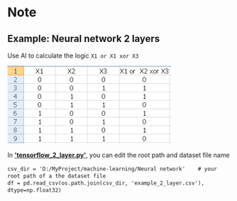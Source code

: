 # Note

## Example: Neural network 2 layers

Use AI to calculate the logic `X1 or X1 xor X3`

![dataset_logic.PNG](images/dataset_logic.PNG)

In [__'tensorflow_2_layer.py'__](tensorflow_2_layer.py), you can edit the root path and dataset file name

```
csv_dir = 'D:/MyProject/machine-learning/Neural network' 	# your root path of a the dataset file		
df = pd.read_csv(os.path.join(csv_dir, 'example_2_layer.csv'), dtype=np.float32) 
```

